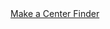 <a href=" https://t.umblr.com/redirect?z=http%3A%2F%2Fwww.instructables.com%2Fid%2FMake-a-Center-Finder%2F&amp;t=NTc4ODljYzliMTAzOTE3NzZlNzY2YjllOWQ3NThkYTY0ZTc5ZjMxMCwzRlJRWVdIOQ%3D%3D&amp;b=t%3AqHVAHG4mRdaot7uHHBcIRA&amp;p=https%3A%2F%2Fweekendjoiner.com%2Fpost%2F72155772477%2Fmake-a-center-finder&amp;m=0">
                        Make a Center Finder                    </a>
